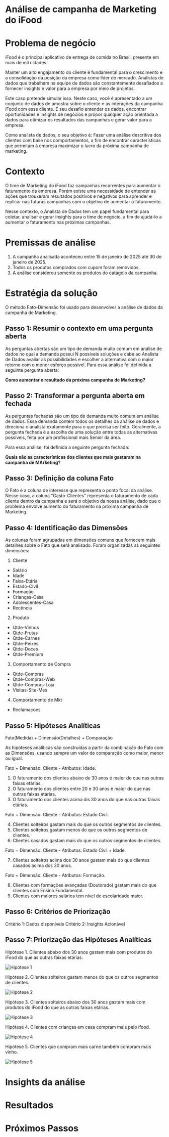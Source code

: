 # Análise de campanha de Marketing do iFood

# Problema de negócio
iFood é o principal aplicativo de entrega de comida no Brasil, presente em mais de mil cidades. 

Manter um alto engajamento do cliente é fundamental para o crescimento e a consolidação da posição da empresa como líder de mercado. Analistas de dados que trabalham na equipe de dados são constantemente desafiados a fornecer insights e valor para a empresa por meio de projetos.

Este caso pretende simular isso. Neste caso, você é apresentado a um conjunto de dados de amostra sobre o cliente e as interações da campanha iFood com esse cliente. É seu desafio entender os dados, encontrar oportunidades e insights de negócios e propor qualquer ação orientada a dados para otimizar os resultados das campanhas e gerar valor para a empresa. 

Como analista de dados, o seu objetivo é:
Fazer uma análise descritiva dos clientes com base nos comportamentos, a fim de encontrar características que permitam à empresa maximizar o lucro da próxima campanha de marketing.

# Contexto
O time de Marketing do iFood faz campanhas recorrentes para aumentar o faturamento da empresa. Porém existe uma necessidade de entender as ações que trouxeram resultados positivos e negativos para aprender e replicar nas futuras campanhas com o objetivo de aumentar o faturamento.

Nesse contexto, o Analista de Dados tem um papel fundamental para coletar, analisar e gerar insights para o time de negócio, a fim de ajudá-lo a aumentar o faturamento nas próximas campanhas.

# Premissas de análise
1. A campanha analisada aconteceu entre 15 de janeiro de 2025 até 30 de janeiro de 2025.
2. Todos os produtos comprados com cupom foram removidos.
3. A análise considerou somente os produtos do catágolo da campanha.

# Estratégia da solução
O método Fato-Dimensão foi usado para desenvolver a análise de dados da campanha de Marketing.

## Passo 1: Resumir o contexto em uma pergunta aberta
As perguntas abertas são um tipo de demanda muito comum em análise de dados no qual a demanda possui N possíveis soluções e cabe ao Analista de Dados avaliar as possibilidades e escolher a alternativa com o maior retorno com o menor esforço possível. Para essa análise foi definida a seguinte pergunta aberta:

**Como aumentar o resultado da próxima campanha de Marketing?**

## Passo 2: Transformar a pergunta aberta em fechada
As perguntas fechadas são um tipo de demanda muito comum em análise de dados. Essa demanda contém todos os detalhes da análise de dados e direciona o analista exatamente para o que precisa ser feito. Geralmente, a pergunta fechada é a escolha de uma solução entre todas as alternativas possíveis, feita por um profissional mais Senior da área.

Para essa análise, foi definida a seguinte pergunta fechada:

**Quais são as características dos clientes que mais gastaram na campanha de MArketing?**

## Passo 3: Definição da coluna Fato
O Fato é a coluna de interesse que representa o ponto focal da análise. Nesse caso, a coluna "Gasto-Clientes" representa o faturamento de cada cliente dentro da campanha e será o objetivo da nossa análise, dado que o problema envolve aumento do faturamento na próxima campanha de Marketing.

## Passo 4: Identificação das Dimensões
As colunas foram agrupadas em dimensões comuns que fornecem mais detalhes sobre o Fato que será analisado. Foram organizadas as seguintes dimensões:

1. Cliente
  - Salário
  - Idade
  - Faixa-Etária
  - Estado-Civil
  - Formação
  - Crianças-Casa
  - Adolescentes-Casa
  - Recência

2. Produto
  - Qtde-Vinhos
  - Qtde-Frutas
  - Qtde-Carnes
  - Qtde-Peixes
  - Qtde-Doces
  - Qtde-Premium

3. Comportamento de Compra
  - Qtde-Compras
  - Qtde-Compras-Web
  - Qtde-Compras-Loja
  - Visitas-Site-Mes
4. Comportamento de Mkt
  - Reclamaçoes

## Passo 5: Hipóteses Analíticas
Fato(Medida) + Dimensão(Detalhes) + Comparação

As hipóteses analíticas são construídas a partir da combinação do Fato com as Dimensões, usando sempre um valor de comparação como maior, menor ou igual.

Fato + Dimensão: Cliente - Atributos: Idade.

1. O faturamento dos clientes abaixo de 30 anos é maior do que nas outras faixas etárias.
2. O faturamento dos clientes entre 20 e 30 anos é maior do que nas outras faixas etárias.
3. O faturamento dos clientes acima dis 30 anos do que nas outras faixas etárias.

Fato + Dimensão: Cliente - Atributos: Estado Civil.

4. Clientes solteiros gastam mais do que os outros segmentos de clientes.
5. Clientes solteiros gastam menos do que os outros segmentos de clientes.
6. Clientes casados gastam mais do que os outros segmentos de clientes.

Fato + Dimensão: Cliente - Atributos: Estado Civil + Idade.

7. Clientes solteiros acima dos 30 anos gastam mais do que clientes casados acima dos 30 anos.

Fato + Dimensão: Cliente - Atributos: Formação.

8. Clientes com formações avançadas (Doutorado) gastam mais do que clientes com Ensino Fundamental.
9. Clientes com maiores salários tem nível de escolaridade maior.

## Passo 6: Critérios de Priorização
Critério 1: Dados disponíveis
Critério 2: Insights Acionável

## Passo 7: Priorização das Hipóteses Analíticas
Hipótese 1. Clientes abaixo dos 30 anos gastam mais com produtos do iFood do que as outras faixas etárias.

![Hipótese 1](img/hipotese1.png)

Hipótese 2. Clientes solteiros gastam menos do que os outros segmentos de clientes.

![Hipótese 2](img/hipotese2.png)

Hipótese 3. Clientes solteiros abaixo dos 30 anos gastam mais com produtos do iFood do que as outras faixas etárias.

![Hipótese 3](img/hipotese3.png)

Hipótese 4. Clientes com crianças em casa compram mais pelo ifood.

![Hipótese 4](img/hipotese4.png)

Hipótese 5. Clientes que compram mais carne também compram mais vinho.

![Hipótese 5](img/hipotese5.png)

# Insights da análise

# Resultados

# Próximos Passos
